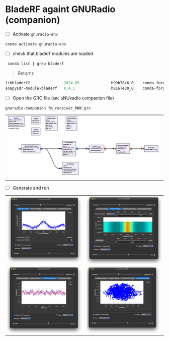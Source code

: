 # BladeRF againt GNURadio (companion)

- [ ] Activate `gnuradio-env`

```
conda activate gnuradio-env
```

- [ ] check that bladerf modules are loaded

```
 conda list | grep bladerf
```
> Returns
```powershell
libbladerf2               2024.05              h99b78c6_0    conda-forge
soapysdr-module-bladerf   0.4.1                h8167e30_0    conda-forge
```

- [ ] Open the GRC file (`GRC` `G`NU`R`adio `C`ompanion file)

```
gnuradio-companion fm_receiver_MWK.grc
```

| |
|-|
| <img src=images/fm_receiver.png width='' height='' > </img> |

- [ ] Generate and run


| | |
|-|-|
| <img src=images/fm_receiver_1.png width='' height='' > </img> | <img src=images/fm_receiver_2.png width='' height='' > </img> |
| <img src=images/fm_receiver_3.png width='' height='' > </img> | <img src=images/fm_receiver_4.png width='' height='' > </img> |
